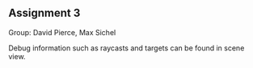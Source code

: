 Assignment 3
------------
Group: David Pierce, Max Sichel

Debug information such as raycasts and targets can be found in scene view.
